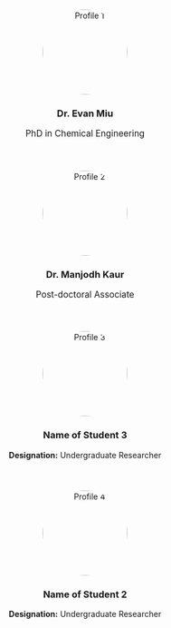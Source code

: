 <!-- Profiles Container -->
<div style="display: flex; flex-wrap: wrap; justify-content: center; gap: 20px;">
  <!-- Profile 1 -->
  <div style="flex: 1; min-width: 300px; max-width: 55%; padding: 10px; text-align: center;">
    <img src="https://raw.githubusercontent.com/Advay2803/advay2803.github.io/master/assets/img/Evan.jpeg" alt="Profile 1" style="width: 150px; height: 150px; border-radius: 50%; object-fit: cover;">
    <h3>Dr. Evan Miu</h3>
    <p style="margin-top: 0.3em; font-size: 1.1em;">PhD in Chemical Engineering</p>
  </div>

  <!-- Profile 2 -->
  <div style="flex: 1; min-width: 300px; max-width: 55%; padding: 10px; text-align: center;">
    <img src="https://raw.githubusercontent.com/Advay2803/advay2803.github.io/master/assets/img/Manjodh.jpeg" alt="Profile 2" style="width: 150px; height: 150px; border-radius: 50%; object-fit: cover;">
    <h3>Dr. Manjodh Kaur</h3>
    <p style="margin-top: 0.3em; font-size: 1.1em;">Post-doctoral Associate</p>
  </div>

  <!-- Profile 3 -->
  <div style="flex: 1; min-width: 300px; max-width: 55%; padding: 10px; text-align: center;">
    <img src="path_to_image3.jpg" alt="Profile 3" style="width: 150px; height: 150px; border-radius: 50%; object-fit: cover;">
    <h3>Name of Student 3</h3>
    <p><strong>Designation:</strong> Undergraduate Researcher</p>
  </div>

  <!-- Profile 4 -->
  <div style="flex: 1; min-width: 300px; max-width: 55%; padding: 10px; text-align: center;">
    <img src="path_to_image2.jpg" alt="Profile 4" style="width: 150px; height: 150px; border-radius: 50%; object-fit: cover;">
    <h3>Name of Student 2</h3>
    <p><strong>Designation:</strong> Undergraduate Researcher</p>
  </div>

  <!-- Additional profiles can be added similarly -->
</div>
